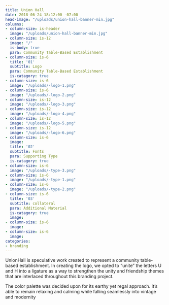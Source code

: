 ```yaml
---
title: Union Hall
date: 2018-06-24 18:12:00 -07:00
head-image: "/uploads/union-hall-banner-min.jpg"
columns:
- column-size: is-header
  image: "/uploads/union-hall-banner-min.jpg"
- column-size: is-12
  image: "/"
  is-body: true
  para: Community Table-Based Establishment
- column-size: is-6
  title: '01'
  subtitle: Logo
  para: Community Table-Based Establishment
  is-catagory: true
- column-size: is-6
  image: "/uploads/-logo-1.png"
- column-size: is-6
  image: "/uploads/-logo-2.png"
- column-size: is-12
  image: "/uploads/-logo-3.png"
- column-size: is-12
  image: "/uploads/-logo-4.png"
- column-size: is-12
  image: "/uploads/-logo-5.png"
- column-size: is-12
  image: "/uploads/-logo-6.png"
- column-size: is-6
  image: 
  title: '02'
  subtitle: Fonts
  para: Supporting Type
  is-catagory: true
- column-size: is-6
  image: "/uploads/-type-3.png"
- column-size: is-6
  image: "/uploads/-type-1.png"
- column-size: is-6
  image: "/uploads/-type-2.png"
- column-size: is-6
  title: '03'
  subtitle: collateral
  para: Additional Material
  is-catagory: true
  image: 
- column-size: is-6
  image: 
- column-size: is-6
  image: 
categories:
- branding
---
```


UnionHall is speculative work created to represent a community table-based establishment. In creating the logo, we opted to “unite” the letters U and H into a ligature as a way to strengthen the unity and friendship themes that are interlaced throughout this branding project. 

The color palette was decided upon for its earthy yet regal approach. It’s able to remain relaxing and calming while falling seamlessly into vintage and modernity 